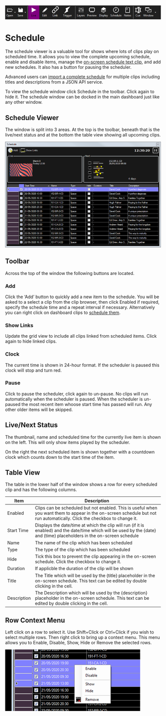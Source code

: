 ![](../../images/toolbar.png)
# Schedule

The schedule viewer is a valuable tool for shows where lots of clips play on scheduled time. It allows you to view the complete upcoming schedule, enable and disable items, manage the [on-screen schedule text clip](../clipTypes/Text/textSchedule.md), and add new schedules. It also has a button for pausing the scheduler.

Advanced users can [import a complete schedule](../Settings/scheduleSync.md) for multiple clips including titles and descriptions from a JSON API service.

To view the schedule window click Schedule in the toolbar. Click again to hide it. The schedule window can be docked in the main dashboard just like any other window.

## Schedule Viewer
The window is split into 3 areas. At the top is the toolbar, beneath that is the live/next status and at the bottom the table view showing all upcoming clips.

![](../../images/schedule-viewer.png)

## Toolbar
Across the top of the window the following buttons are located.

### Add
Click the ‘Add’ button to quickly add a new item to the schedule. You will be asked to a select a clip from the clip browser, then click Enabled if required, specify the schedule time and a repeat interval if necessary. Alternatively you can right click on dashboard clips to [schedule them](../clipSettings/schedule.md).

### Show Links
Update the grid view to include all clips linked from scheduled items. Click again to hide linked clips.

### Clock
The current time is shown in 24-hour format. If the scheduler is paused this clock will stop and turn red.

### Pause
Click to pause the scheduler, click again to un-pause. No clips will run automatically when the scheduler is paused. When the scheduler is un-paused the most recent item whoose start time has passed will run. Any other older items will be skipped.

## Live/Next Status
The thumbnail, name and scheduled time for the currently live item is shown on the left. This will only show items played by the scheduler.

On the right the next scheduled item is shown together with a countdown clock which counts down to the start time of the item.

## Table View
The table in the lower half of the window shows a row for every scheduled clip and has the following columns.

|Item|Description|
|-|-|
|Enabled|Clips can be scheduled but not enabled. This is useful when you want them to appear in the on-screen schedule but not run automatically. Click the checkbox to change it.|
|Start Time|Displays the date/time at which the clip will run (if it is enabled) and the date/time which will be used by the {date} and {time} placeholders in the on-screen schedule|
|Name|The name of the clip which has been scheduled|
|Type|The type of the clip which has been scheduled|
|Hide|Tick this box to prevent the clip appearing in the on-screen schedule. Click the checkbox to change it.|
|Duration|If applicble the duration of the clip will be shown|
|Title|The Title which will be used by the {title} placeholder in the on-screen schedule. This text can be edited by double clicking in the cell.|
|Description|The Description which will be used by the {description} placeholder in the on-screen schedule. This text can be edited by double clicking in the cell.|

## Row Context Menu
Left click on a row to select it. Use Shift+Click or Ctrl+Click if you wish to select multiple rows. Then right click to bring up a context menu. This menu allows you to Enable, Disable, Show, Hide or Remove the selected rows.

![](../../images/schedule-row-menu.png)
